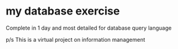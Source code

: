 
# my database exercise

Complete in 1 day and most detailed for database query language

p/s 
This is a virtual project on information management
